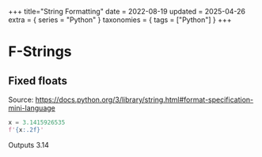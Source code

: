 +++
title="String Formatting"
date = 2022-08-19
updated = 2025-04-26
extra = { series = "Python" }
taxonomies = { tags = ["Python"] }
+++

# F-Strings

## Fixed floats

Source: <https://docs.python.org/3/library/string.html#format-specification-mini-language>

```python
x = 3.1415926535
f'{x:.2f}'
```

Outputs 3.14
